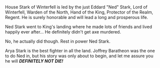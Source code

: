 House Stark of Winterfell is led by the just Eddard "Ned" Stark, Lord of
Winterfell, Warden of the North, Hand of the King, Protector of the Realm,
Regent.  He is surely honorable and will lead a long and prosperous life.

Ned Stark went to King's landing where he made lots of friends and lived
happily ever after...  He definitely didn't get axe murdered.

No, he actually did though. Rest in power Ned Stark. 

Arya Stark is the best fighter in all the land.
Joffrey Baratheon was the one to do Ned in, but his story was only about to
begin, and let me assure you he will ___DEFINITELY NOT DIE!___ 